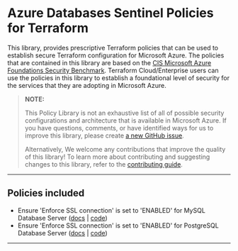 # Azure Databases Sentinel Policies for Terraform

This library, provides prescriptive Terraform policies that can be used to establish secure Terraform configuration for Microsoft Azure. The policies that are contained in this library are based on the [CIS Microsoft Azure Foundations Security Benchmark](https://www.cisecurity.org/benchmark/azure). Terraform Cloud/Enterprise users can use the policies in this library to establish a foundational level of security for the services that they are adopting in Microsoft Azure.

> **NOTE:**
>
> This Policy Library is not an exhaustive list of all of possible security configurations and architecture that is available in Microsoft Azure. If you have questions, comments, or have identified ways for us to improve this library, please create [a new GitHub issue](https://github.com/hashicorp/policy-library-azure-databases-terraform/issues/new/choose).
>
> Alternatively, We welcome any contributions that improve the quality of this library! To learn more about contributing and suggesting changes to this library, refer to the [contributing guide](https://github.com/hashicorp/policy-library-azure-databases-terraform/blob/main/CONTRIBUTING.md).

---

## Policies included

-  Ensure 'Enforce SSL connection' is set to 'ENABLED' for MySQL Database Server ([docs](https://github.com/hashicorp/policy-library-azure-databases-terraform/blob/main/docs/policies/mysql-enforce-ssl-connection-is-enabled.md) | [code](https://github.com/hashicorp/policy-library-azure-databases-terraform/blob/main/policies/mysql-enforce-ssl-connection-is-enabled/mysql-enforce-ssl-connection-is-enabled.sentinel))
-  Ensure 'Enforce SSL connection' is set to 'ENABLED' for PostgreSQL Database Server ([docs](https://github.com/hashicorp/policy-library-azure-databases-terraform/blob/main/docs/policies/psql-enforce-ssl-connection-is-enabled.md) | [code](https://github.com/hashicorp/policy-library-azure-databases-terraform/blob/main/policies/psql-enforce-ssl-connection-is-enabled/psql-enforce-ssl-connection-is-enabled.sentinel))


---
